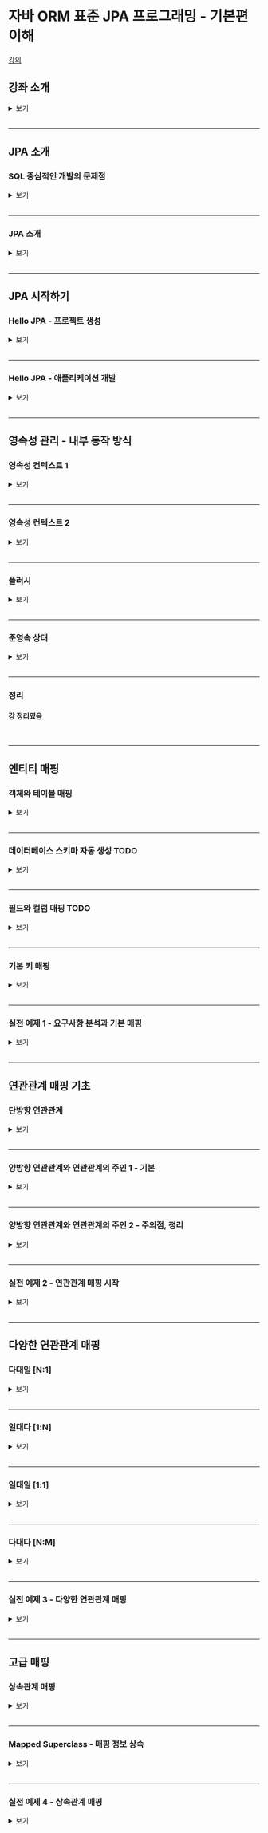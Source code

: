 # 자바 ORM 표준 JPA 프로그래밍 - 기본편 이해
[강의](https://www.inflearn.com/course/ORM-JPA-Basic)

## **강좌 소개**
<details>
<summary>보기</summary>

- 왜 JPA를 사용하는가
  - 기존에는 개발자가 SQL mapper 역할을 함
  - JPA는 SQL을 자동으로 생성해 줌
    - DB에 종속되지 않게 개발할 수 있음
      ∵ 사용하는 DB에 맞게 쿼리를 자동으로 생성(dialect)
<br>

- 실무에서는 테이블의 갯수가 많고, 사용하는 객체가 복잡해 어려울 수 있음; 아래의 연습이 필요
  - 객체와 테이블 설계 매핑
    - 객체, 테이블 설계 및 매핑
    - PK, FK 매핑
    - 1:N, N:1, 1:1, N:M 매핑
  <br>
  
  - JPA 내부 동작 방식 이해
    - JPA가 어떤 SQL을 생성하는가
    - JPA가 언제 SQL을 실행하는가
</details>
<br>

---
## **JPA 소개**
### SQL 중심적인 개발의 문제점
<details>
<summary>보기</summary>

- RDB : 현 DB의 헤게모니
  - RDB에 정보를 저장할 때 객체가 가진 정보를 SQL로 변환하여 RDB에 저장
  - 개발자가 객체와 DB entity를 매핑시킴
  - 객체를 RDB에 저장함에 있어 SQL 의존적 개발을 피하기 어려움
  <br>

- 객체와 RDB의 차이
  1. 상속
    ![](../../../../attachments/2023-03-13-14-40-43.png)
     - 객체의 상속 관계를 RBD는 슈퍼타입 - 서브타입 관계로 풀어냄
     - insert : DB의 두 테이블에 각각 insert
     - select : join 해서 조회 후 각각의 객체를 생성하게 될 수도🤬
  <br>

  2. 연관관계
     - 객체는 참조, 테이블은 FK를 사용
     - 객체를 DB 테이블에 맞춰 모델링한다면, FK로 사용되는 값을 변수로 가지고 있어야 함
       -> 객체를 다룰 때는 부적절함
         ```
         class Member {
            String id;
            Long teamId;  // TEAM_ID FK컬럼
            String username;
         }
         class Team {
            Long id;
         }
         INSERT INTO MEMBER (MEMBER_ID, TEAM_ID, USERNAME) VALUES...
         ``` 
         <br>

     - 참조 형식으로 모델링한다면, 쿼리 시 파라미터 매핑 등에서 굉장히 번거로워질 수도 있음
         ```
         class Member {
            String id;
            Team team;  // 참조를 통한 연관관계
            String username;
         }
         class Team {
            Long id;
         }
         ``` 
        <br>

     - 엔티티 신뢰 문제
       - 객체는 자유롭게 내/외부의 객체 등으로 탐색할 수 있어야 함
       - 처음 실행하는 SQL에 따라 탐색 범위가 결정됨
         ```
         SELECT M.*, T.*
           FROM MEMBER M
           JOIN TEAM T
             ON M.TEAM_ID = T.TEAM_ID;

         member.getTeam();  // ok
         member.getOrder(); // NPE
         ```
       - 다음 계층의 데이터를 믿을 수 없으면 직접 들어가서 확인해 봐야 함
       - 그렇다고 모든 객체를 미리 로딩할 수는 없음
         ∵ 불필요한 데이터를 조회하며 쿼리 성능을 크게 떨어뜨림
       - 상황에 따른 조회 메서드를 여러 벌 만들게 됨
  <br>

  3. 데이터 타입
  4. 데이터 식별 방법
      ```
      Long memberId = 1;
      Member member1 = dao.getMember(memberId);
      Member member2 = dao.getMember(memberId);
      member1 == member2  // false
      ```
    <br>

- 객체답게 모델링 할수록 매핑 작업이 늘어남
- 객체를 JAVA 컬렉션에 저장하듯이 DB에 저장하면 해결할 수 있음 => JPA
</details>
<br>

---
### JPA 소개
<details>
<summary>보기</summary>

- JAVA의 ORM(Object-Relational Mapping) 기술 표준
  - 객체는 객체대로, RDB는 RDB 대로 설계 후 ORM으로 중간에서 매핑
<br>

- 애플리케이션과 JDBC 사이에서 동작
  |      |                                                      |
  | ---- | ---------------------------------------------------- |
  | 동작 | ![](../../../../attachments/2023-03-13-15-58-18.png) |
  | 저장 | ![](../../../../attachments/2023-03-13-15-58-39.png) |
  | 조회 | ![](../../../../attachments/2023-03-13-15-58-57.png) |
<br>

- SQL 중심의 개발에서 객체 중심으로 개발 가능
  - 벤더 독립성
  - 객체 RDB의 패러다임 불일치 해소
    - 상속, 연관관계, 객체 그래프 탐색, 비교 등
    ∵ 개발자가 jpa 메서드를 사용하면, 그에 맞게 JPA가 SQL을 작성하기 때문
<br>

- CRUD
  - 저장 : em.**persist**(member);
  - 조회 : Member member = em.**find**(memberId);
  - 수정 : member.**setName**("memberA");
  - 삭제 : em.**remove**(member);
<br>

- 유지보수에 용이
  - 컬럼이 변경되더라도 객체의 필드만 수정하면 되고, SQL은 따로 처리가 필요하지 않음
<br>

- 신뢰할 수 있는 데이터 계층
  - **지연 로딩**을 이용한 자유로운 객체 그래프 탐색이 가능
<br>

- 동일 트랜잭션 내에서 조회한 엔티티는 같음을 보장 (≒ Java 컬렉션)
- 성능 최적화
  - 1차 캐시 동일성 보장
    - 같은 트랜잭션 내에서 같은 객체 반환(캐싱)
    - 1번째 조회는 쿼리를 날리고, 다음부터는 메모리에서 가져옴
  <br>

  - 트랜잭션을 지원하는 쓰기 지연(transactional write-behind)
    - **트랜잭션 커밋 시점**까지 INSERT SQL을 모아둠
    - JDBC Batch SQL 기능을 사용해 **한 번에 전송**
    - UPDATE, DELETE의 경우, 트랜잭션 커밋 시 SQL을 실행하고 커밋
    - 이 때, 트랜잭션 커밋 전까지 DB에 **Row Lock이 걸리지 않음**
  <br>

  - 지연 로딩(Lazy)과 즉시 로딩(Eager)
    ![](../../../../attachments/-%20.png)
    - 지연 로딩 : 객체가 **실제 사용될 때** 로딩
    - 즉시 로딩 : JOIN SQL로 연관된 객체까지 한 번에 **미리 조회**
    - 연관된 객체의 사용빈도를 고려하여 선택

</details>
<br>

---
## **JPA 시작하기**
### Hello JPA - 프로젝트 생성
<details>
<summary>보기</summary>

- DB : H2
- JPA 설정
  - persistentce.xml에 JPA 설정 정보 입력
  - /META-INF/persistentce.xml로 위치가 지정되어 있음
  - 보통 DB 하나 당 persistence-unit 하나를 지정해서 사용
  - 필수 속성 : DB 정보(driver, user, pw, url, dialect 등)

</details>
<br>

---
### Hello JPA - 애플리케이션 개발
<details>
<summary>보기</summary>

#### EntityManagerFactory, EntityManager
- EntityManagerFactory(이하 emf) 로부터 EntityManager(이하 em) 를 획득하여 사용
- 사용한 emf, em 는 `close()`로 반환해야 함
  ![](../../../../attachments/2023-03-13-17-28-29.png)
- `em.getTransaction()`으로 트랜잭션 객체 획득 후 `begin()`으로 트랜잭션 시작
  - `commit()` 또는 `rollback()`으로 트랜잭션을 종료해야 함
<br>

- **!주의**
  - emf는 **하나만 생성**해서 앱 전체에서 공유
  - em은 **쓰레드간 공유하면 안됨**(반드시 반환)
  - JPA의 모든 데이터 변경은 **트랜잭션 안**에서 실행
<br>
  
#### Entity
- 클래스에 `@Entity` 애노테이션으로 JPA가 관리할 객체임을 명시
- 필드에 `@Id` 애노테이션으로 해당 필드를 DB의 PK와 매핑
- `@Table`, `@Column` 등의 애노테이션은 객체의 필드명과 DB의 컬럼명이 다를 경우 name 엘리먼트로 명시
<br>

#### JPQL
- JPA가 제공하는 SQL을 추상화한 쿼리 언어
  ∴ 특정 DB SQL에 의존하지 않음
- SELECT, FROM, WHERE, GROUP BY, HAVING, JOIN 지원
- `em.createQuery()` 파라미터로 jpql을 작성해 SQL을 수행할 수 있음
- 검색 쿼리 등에서도 테이블이 아닌 **엔티티 객체를 대상**으로 검색
  - 모든 DB 데이터를 객체로 변환할 수 없음
  - 결국 검색 조건이 포함된 SQL을 사용해야 하므로 JPQL을 사용

</details>
<br>

---
## **영속성 관리 - 내부 동작 방식**
### 영속성 컨텍스트 1
<details>
<summary>보기</summary>

#### **영속성 컨텍스트**
  - 엔티티를 영구 저장하는 환경(논리적 개념)
  - em을 통해서 영속성 컨텍스트에 접근
  - `em.persist(entity);`
<br>

#### 엔티티의 생명주기
  ```
  Member member = new Member();
  member.setId("member1");
  member.setName("memberA");    // 비영속

  em.getTransaction().begin();
  em.persist(member);           // 영속
  em.detach(member);            // 준영속
  ```
   - 비영속 (new / transient)
  - 영속 (managed)
  - 준영속 (detached)
  - 삭제 (removed)

</details>
<br>

---
### 영속성 컨텍스트 2
<details>
<summary>보기</summary>

#### 엔티티 조회, 1차 캐시
  - 1차 캐시

    |    @Id    | Entity |
    | :-------: | :----: |
    | "member1" | member |

  - `em.find(Member.class, "member1");`
    1. 1차 캐시에서 조회 -> 조회 결과 존재
    2. 조회 결과를 반환
    <br>
    
  - `em.find(Member.class, "member2");`
    1. 1차 캐시에서 조회 -> 조회 결과 없음
    2. DB 조회
    3. DB 조회 결과를 1차 캐시에 저장
    4. 조회 결과를 반환
    <br>

  - 1차 캐시의 성능적 이익은 크지 않음
    - em은 보통 트랜잭션 단위로 존재하고, 요청이 종료 될 때 같이 종료; 1차 캐시도 삭제
    - 하나의 트랜잭션 안에서만 이익을 볼 수 있는 구조
    - JPA(또는 Hibernate)에서 애플리케이션 전쳉에서 공유하는 캐시는 2차 캐시라 함
<br>

#### 영속 엔티티의 동일성 보장
```
Member a = em.find(Member.class, "member1");
Member b = em.find(Member.class, "member1");

System.out.println(a == b); // true
```
- 1차 캐시를 이용하여 같은 참조를 가진 객체처럼 비교
- 반복 가능한 읽기(REPEATABLE READ) 등급의 트랜잭션 격리 수준을 DB가 아닌 애플리케이션에서 제공
<br>

#### 엔티티 등록
- 트랜잭션을 지원하는 쓰기 지연
  |                    `em.persist()`                    |                    `tx.commit()`                     |
  | :--------------------------------------------------: | :--------------------------------------------------: |
  | ![](../../../../attachments/2023-03-18-00-29-40.png) | ![](../../../../attachments/2023-03-18-00-31-04.png) |
    - `em.persist()` 때 SQL을 생성해서 쓰기 지연 SQL 저장소에 보관
    - 트랜잭션 commit 직전에 SQL을 flush(DB로 전송)하고 DB에서 commit
    - 예외의 경우가 존재함 (`GenerationType.SEQUENCE)`
    - 버퍼링 가능 : Hibernate의 경우 hibernate.jdbc.batch.size 옵션에서 설정한 만큼 쿼리를 보내고 DB commit
<br>

#### 엔티티 수정
- 변경 감지(dirty checking)
  ![](../../../../attachments/2023-03-18-00-43-08.png)
  - 스냅샷 : 엔티티를 읽어온 최초 시점의 상태를 보관한 것
  - `em.flush()` 할 때(트랜잭션 커밋 시점) 엔티티와 스냅샷을 비교
  - 만약 엔티티와 스냅샷에 차이가 있다면 쓰기 지연 SQL 저장소에 UPDATE 쿼리 추가
<br>

#### 엔티티 삭제
- `em.remove(entity)`로 삭제 
- 같은 방식으로 쓰기 지연 SQL 저장소에 DELETE 쿼리 생성 후 flush

</details>
<br>

---
### 플러시
<details>
<summary>보기</summary>
#### 정의 : 영속성 컨텍스트의 변경 내용을 DB에 반영하는 것
<br>

#### 트랜잭션 commit 시 플러시 발생
- 변경 감지
- 변경 감지한 결과로 수정된 엔티티에 대한 UPDATE 쿼리를 쓰기 지연 SQL 저장소에 등록
- 쓰기 지연 SQL 저장소의 쿼리(등록, 수정, 삭제)를 DB에 전송
<br>

#### 플러시 하는 방법
- `em.flush()`
  - 직접 호출
  - 커밋 전 미리 DB에 반영, 전송되는 쿼리 확인, 테스트 용도로 강제 호출해서 사용
  - 플러시 한다고 해서 1차 캐시가 지워지는 것은 아님
- 트랜잭션 커밋 : 플러시 자동 호출
- JPQL 쿼리 실행
  - 플러시 자동 호출
  - JPQL은 즉시 DB에서 실행되기 때문에 실행 전 영속성 컨텍스트의 상태를 DB에 동기화하기 위함
  - ex) `em.persist(memberC)` 호출 후 JPQL로 전체 회원을 조회한다면, DB에서 INSERT가 실행되어야 memberC의 정보도 조회할 수 있음
<br>

#### 플러시 모드 옵션 : `em.setFlushMode(FlushModeType flushModeType)`
- FlushModeType.AUTO : 커밋이나 쿼리를 실행할 때 플러시(default)
- FlushModeType.COMMIT : 커밋할 때만 플러시
<br>

#### **!주의**
- 플러시는 ***영속성 컨텍스트를 비우지 않음***
- 영속성 컨텍스트의 **변경내용을 DB에 동기화**
- 트랜잭션이라는 작업 단위가 중요하므로, 커밋 직전에만 동기화하면 됨

</details>
<br>

---
### 준영속 상태
<details>
<summary>보기</summary>

#### 준영속 상태로 만드는 방법
- `em.detach(entity)` : 특정 엔티티를 준영속 상태로 전환
- `em.clear()` : 영속성 컨텍스트를 초기화
- `em.close()` : 영속성 컨텍스트 종료
- 테스트 환경에서 사용, 단순한 로직에서는 사실상 필요 없음

</details>
<br>

---
### 정리
#### 걍 정리였음
<br>

---
## **엔티티 매핑**
### 객체와 테이블 매핑
<details>
<summary>보기</summary>

#### 엔티티 매핑 소개
- 객체-테이블 매핑 : `@Entity`, `@Table`
- 필드-컬럼 매핑 : `@Column`
- 기본 키 매핑 : `@Id`
- 연관관계 매핑 : `@ManyToOne`, `@JoinColumn` 등
<br>

#### @Entity
- 클래스에 붙이며, JPA가 엔티티로 관리한다는 의미
- JPA로 테이블과 매핑할 클래스에는 **필수**
- **!주의**
  - **기본 생성자 필수** (protected까지 허용)
  - fianl 클래스, enum, interface, inner 클래스에는 사용하지 않음
  - 저장할 필드에는 final 

</details>
<br>

---
### 데이터베이스 스키마 자동 생성 TODO
<details>
<summary>보기</summary>


</details>
<br>

---
### 필드와 컬럼 매핑 TODO
<details>
<summary>보기</summary>


</details>
<br>

---
### 기본 키 매핑
<details>
<summary>보기</summary>

#### 기본 키 매핑 애노테이션
- `@Id` : `@Id`만 사용 시 값을 직접 할당
- `@GeneratedValue(strategy = GenerationType.AUTO)` : 값 자동 생성
  - IDENTITY : DB에 위임 / MySQL
  - SEQUENCE : DB 시퀀스 사용, `@SequenceGenerator` 필요 / ORACLE
  - TABLE : 키 생성용 테이블 사용, `@TableGenerator` 필요 / 모든 DB 가능
  - AUTO : 방언에 따라 자동 지정, default

#### GenerationType.IDENTITY
- DB에 기본 키 생성 위임
- MySQL, PostgreSQL, SQL Server, DB2 등
  - ex) MySQL의 AUTO_INCREMENT 속성
- 단, AUTO_INCREMENT는 DB에서 INSERT가 실행되어야 ID를 얻을 수 있음
  - `em.persist()`  시점에 즉시 INSERT를 실행시켜 PK 값을 획득

#### GenerationType.SEQUENCE
- DB 오브젝트인 시퀀스 사용
- Oracle, PostgreSQL, DB2, H2 DB 등
- 클래스에 `@SequenceGenerator`를 선언해 매핑
  - ```
    @Entity
    @SequenceGenerator(
          name = "MEMBER_SEQ_GENERATOR",
          sequenceName = "SEQ_MEMBER",
          intitialValue = 1,
          allocationSize = 1)
    public class Member {

      @Id
      @GeneratedValue(strategy = GenerationType.SEQUENCE,
                      generator = "MEMBER_SEQ_GENERATOR")
      private Long id;
    }
    ```
</details>
<br>

---
### 실전 예제 1 - 요구사항 분석과 기본 매핑
<details>
<summary>보기</summary>

#### 기능 목록
- 회원 기능
  - 회원 등록
  - 회원 조회
<br>

- 상품 기능
  - 상품 등록
  - 상품 수정
  - 상품 조회
<br>

- 주문 기능
  - 상품 주문
  - 주문내역 조회
  - 주문 취소
<br>

#### 테이블 설계
![](../../../../attachments/2023-03-17-12-59-57.png)
- ORDERS - ITEM 의 다대다 관계를 중간에 ORDER_ITEM 테이블을 이용해 일대다로 매핑
<br>

#### 엔티티 설계와 매핑
![](../../../../attachments/2023-03-17-13-00-23.png)
<br>

#### 컬럼명 매핑
- Spring legacy 에서는 Camel case를 Snake case로 자동 변환하지 않음
  - 따로 설정해야 함
  - `@Column(name="MEMBER_ID")` 로 직접 매핑할 DB 컬럼을 명시할 수 있음
<br>

#### 엔티티 정보 설정
- 엔티티 클래스에서 제약조건, 인덱스, 컬럼의 크기 등을 설정할 수 있음
- DB를 조회하지 않고 파악할 수 있다는 장점
- 예시
  - 데이터 크기 : `@Column(length=10)` 등
  - 제약조건, 인덱스 : `@Table`의 uniqueConstraints, indexes element(`indexes = @Index()`) 등
<br>

#### 데이터 중심 설계
- 객체 설계를 테이블 설계에 맞춘 방식
  - ex) Order 클래스에 memberId를 필드로 선언
- 객체의 그래프 탐색이 불가능
- 사실상 참조가 없음
- 외래 키가 아닌 객체를 필드로 선언해야 함
<br>

</details>
<br>

---
## 연관관계 매핑 기초
### 단방향 연관관계
<details>
<summary>보기</summary>

#### 용어 이해
- 방향(dirction) : 단방향, 양방향
- 다중성(multiplicity) : 다대일, 일대다, 일대일, 다대다
- **연관관계의 주인(owner)** : 객체 양방향 관계는 관리 주인이 필요
<br>

#### 예제 시나리오
- 회원과 팀이 있음
- 회원은 하나의 팀에만 소속됨
- 회원과 팀은 다대일
<br>

#### 객체를 테이블에 맞추어 모델링(데이터 중심)
![](../../../../attachments/2023-03-23-05-45-52.png)
- 객체에 연관관계가 없음
- Member 객체에 외래 키 값을 그대로 가져옴
- 문제점
  - member를 persist 하기 위해서는 team을 조회해서 id를 가져온 뒤 member에 set 해줘야 함
  - member의 team을 조회하기 위해서는 member의 teamId를 가져와서 다시 team을 조회해야 함
  - 테이블은 외래 키로 조인해서 연관 테이블을 찾고, 객체는 참조를 사용해서 연관된 객체를 찾는 차이가 있기 때문
<br>

#### 객체 지향 모델링(단방향 연관관계)
![](../../../../attachments/2023-03-23-06-32-56.png)
- member 객체에서 team을 바로 가져올 수 있음

</details>
<br>

---
### 양방향 연관관계와 연관관계의 주인 1 - 기본
<details>
<summary>보기</summary>

#### 양방향 매핑
![](../../../../attachments/2023-03-23-07-13-17.png)
- Team <-> Member(List) 양방향으로 객체 그래프 탐색 가능
- Member는 단방향 매핑과 동일하게 작성
- Team에 `List<Member> members` 필드를 추가
  - `@OneToMany(mappedBy = "team")` 애노테이션 필요
<br>

#### 객체와 테이블이 관계를 맺는 차이
- 객체 연관관계 : 2개
  - 회원 -> 팀 (단방향)
  - 팀 -> 회원 (단방향)
  - 객체의 양방향 연관관계는 **사실상 2개의 단방향 관계**
    - 던방향 매핑에서 반대방향으로 조회(객체 그래프 탐색))하는 기능만 추가
  - 객체를 양방향으로 참조하려면 **단방향 연관관계 2개**가 필요
<br>

- 테이블 연관관계 : 1개
  - 회원 <-> 팀 (양방향)
  - **외래 키 하나**로 양방향 연관관계를 가짐
<br>

#### 딜레마 : 둘 중 하나로 외래 키를 관리해야 한다
![](../../../../attachments/2023-03-23-07-30-12.png)
- 회원의 팀 정보가 변경될 때 (= 팀의 회원목록이 바뀔 때)
- DB에서 MEMBER 테이블의 외래 키(TEAM_ID)는 어떤 기준으로 UPDATE 해야 하는가? 
  = Member, Team 객체 중 어디에서 외래 키를 관리해야 하는가?
    1. Member의 team을 변경
    2. Team의 members를 변경
  - 사실 둘 다 가능
<br>

#### 연관관계의 주인(Owner)
- 양방향 매핑 규칙
  - 객체의 두 관계 중 하나를 연관관계의 주인으로 지정
  - 연관관계의 주인만 외래 키를 관리(등록, 수정)
  - 주인이 아닌 쪽은 읽기만 가능
  - 주인은 mappedBy 속성 지정 안함
  - 주인이 아닌 객체는 mappedBy 속성으로 주인을 지정
  <br>

#### 누구를 주인으로? (가이드)
- 외래 키가 있는 곳을 주인으로 정해라(= N:1 관계에서 N 쪽)
- 예시
  - 자동차(Car.wheels) - 바퀴 관계에서 바퀴(Wheel.car)에 주인을 설정
  - 이 경우에는 Member.team이 연관관계의 주인이 됨
  - Team.members를 주인으로 설정한다면?
    - 가능(JPA 짬킹 한정)
    - Team을 다뤘는데 MEMBER 테이블의 UPDATE 쿼리가 나가는 등의 문제의 소지가 있음(성능 이슈)
  <br>

- 연관관계의 주인은 비즈니스적으로 중요한 개념은 아님
<br>

</details>
<br>

---
### 양방향 연관관계와 연관관계의 주인 2 - 주의점, 정리
<details>
<summary>보기</summary>

#### 연관관계의 주인에 값을 입력하지 않음
```
Team team = new Team();
team.setName("teamA");
team.getMembers().add(member);
em.persist(team);

Member member = new Member();
member.setUsername("member1");
em.persist(member);

em.flush();
em.clear();

tx.commit();
```
- `team.getMembers().add()` 로 Member를 리스트에 추가해도 DB에는 MEMBER의 TEAM_ID에 FK가 들어가지 않음 (1)
- `member.setTeam()` 으로 Member에서 Team을 참조해야 MEMBER테이블에도 정상적으로 반영됨 (2)
    ∵ 연관관계의 주인은 Member이기 때문에, (1)은 DB에 영향을 주지 못함 
  <br>

- (1)을 하지 않더라도 JPA는 지연 로딩을 통해 연관된 Member의 목록을 조회할 수 있음
  - 단, **flush 되지 않고 1차 캐시에서 팀을 가져올 경우** DB에서 조회하지 않기 때문에 추가한 Member가 `getMembers()`에서 조회되지 않을 수 있음
<br>

- 객체 관계를 고려하면 (1), (2) 모두 해주는 것이 맞음
  - 하나만 하고 까먹기 쉽기 때문에 **연관관계 편의 메서드**를 만들어 사용 권장
  - `Team.addMember(Member member)` 또는 `Member.changeTeam(Team team)` 등 상황에 따라 택1
<br>

#### 양방향 매핑 시 무한 루프 주의
- `toString()`, lombok, JSON 생성 라이브러리
- 두 객체가 서로 참조할 때, `toString()`에서 참조하는 객체가 다시 `toString()`을 호출하는 경우
- JSON 생성 라이브러리에서는 **엔티티를 반환하지 말 것**
  - DTO로 변환해서 반환하는 것을 권장
<br>

</details>
<br>

---
### 실전 예제 2 - 연관관계 매핑 시작
<details>
<summary>보기</summary>

#### 테이블 구조
![](../../../../attachments/2023-03-27-03-13-42.png)
<br>

#### 객체 구조
![](../../../../attachments/2023-03-27-03-14-54.png)
- 참조를 사용하도록 변경
<br>

#### 매핑
- 단방향 관계를 우선적으로 매핑, 이후 필요 시 양방향 매핑
- 외래 키를 가진 객체에서 연관관계의 주인을 설정(`@JoinColumn`)
- 외래 키를 필드로 가지지 않고, 객체를 필드로 가짐
<br>

#### 설계
- 회원의 주문 목록을 가져올 경우
  - ORDER에서 MEMBER_ID를 이용해 조회하는 것이 자연스러움
  - Member에서  `List<Order>`로 주문 목록을 가져오고 있다면, 관심사를 제대로 끊어내지 못한 것일 수 있음
  <br> 

- 주문은 연관된 상품 목록을 필요로 할 확률이 높음
  - 비즈니스적으로 의미가 클 수 있으므로 양방향 매핑
  <br>

- Member.orders, Order.orderItems는 없어도 문제 없음
  - 단방향으로도 테이블 간 매핑은 완성되었기 때문
  - 개발상의 편의, 일괄 조회 등이 필요할 때 사용(JPQL 등)
<br>

</details>
<br>

---
## 다양한 연관관계 매핑
### 다대일 [N:1]
<details>
<summary>보기</summary>

#### 연관관계 매핑 시 고려사항 3가지
- 다중성
  - `@ManyToOne` / `@OneToMany` / `@OneToOne` / `@ManyToMany`
  - `@ManyToMany`는 거의 쓰이지 않음
<br>

- 단방향, 양방향
  |          테이블          |                     객체                     |
  | :----------------------: | :------------------------------------------: |
  | 외래 키 하나로 양쪽 join |       참조용 필드가 있는 쪽으로만 참조       |
  |      방향 개념 없음      | 한쪽만 참조하면 단방향, 서로 참조하면 양방향 |
<br>

- 연관관계의 주인
  - 외래 키를 관리하는 참조
  - 테이블은 **외래 키 하나**로 두 테이블이 연관관계를 맺음
  - 객체의 양방향 관계는 사실 **단방향 2개**
  - 따라서 참조도 2군데가 있어 둘 중 ***테이블의 외래 키를 관리할 곳을 지정해야함***
  - 주인의 반대편은 외래 키에 영향을 주지 않고, **단순 조회만** 가능
<br>

#### 다대일 단방향
![](../../../../attachments/2023-03-27-04-31-29.png)
- 가장 많이 사용
- 다대일의 반대는 일대다
<br>

#### 다대일 양방향
![](../../../../attachments/2023-03-27-04-33-35.png)
- Team에 `List<Member>` 추가
- 단, DB에는 전혀 영향을 주지 않고, 조회만 가능
- 외래 키가 있는 쪽이 연관관계의 주인
- 양쪽을 서로 참조하도록 개발
<br>

</details>
<br>

---
### 일대다 [1:N]
<details>
<summary>보기</summary>

#### 일대다 단방향
![](../../../../attachments/2023-03-27-04-38-06.png)
- DB에서는 무조건 Many 쪽(MEMBER)에 외래 키가 있음
- Team(One 쪽)에 연관관계의 주인이 설정될 경우
  ```
  Team team = new Team();
  team.getMembers().add(member);
  em.persist(team);
  ```
  - member를 추가하기 위해서 MEMBER 테이블에 UPDATE 쿼리가 추가로 필요
  - Team 엔티티를 다루는데 MEMBER 테이블에 SQL이 실행됨; 의도하지 않은 엔티티에서 변경이 일어날 수 있음
  <br>

- 객체와 테이블의 차이 때문에 반대편 테이블의 외래 키를 관리하는 특이한 구조
- `@JoinColumn`을 반드시 사용해야 함
  - 사용하지 않으면 조인 테이블 방식 사용(중간 테이블 추가)
  <br>

- 권장되지는 않음
  - 엔티티가 관리하는 외래 키가 다른 테이블에 있음
  - 연관관계 관리를 위해 추가로 UPDATE SQL 실행
  - 일대다 단방향 보다는 **다대일 양방향 매핑** 권장
<br>

#### 일대다 양방향
![](../../../../attachments/2023-03-27-06-46-11.png)
- 야매 매핑
- `@JoinColumn(insertable = false, updatable = false)`
- **읽기 전용 필드**를 사용해서 양방향처럼 사용
- **다대일 양방향 매핑** 권장
<br>

</details>
<br>

---
### 일대일 [1:1]
<details>
<summary>보기</summary>

#### 일대일 관계
- 주 테이블이나 대상 테이블 중 택1하여 외래 키 관리
- 외래 키에 데이터베이스 유니크 제약조건 추가 
<br>

#### 일대일 : 주 테이블에 외래 키 단방향
![](../../../../attachments/2023-03-27-15-04-06.png)
- 다대일 단방향 매핑과 유사
<br>

#### 일대일 : 주 테이블에 외래 키 양방향
![](../../../../attachments/2023-03-27-15-05-59.png)
- 다대일 양방향 매핑처럼 외래 키가 있는 곳이 연관관계의 주인
- 반대편은 mappedBy 적용
<br>

#### 일대일 : 대상 테이블에 외래 키 단방향
![](../../../../attachments/2023-03-27-15-08-34.png)
- 단방향 관계는 지원하지 않음
- 양방향 관계는 지원
<br>

#### 일대일 : 대상 테이블에 외래 키 양방향
![](../../../../attachments/2023-03-27-15-09-39.png)
- 일대일 주 테이블에 외래 키 양방향 매핑 방법과 동일
<br>

#### 정리
- 주 테이블에 외래 키
  - 주 객체가 대상 객체의 참조를 가짐 == 주 테이블에 외래 키를 두고 대상 테이블을 찾음
  - 객체지향 개발자가 선호
  - JPA 매핑 관리
  - 장점 : 주 테이블만 조회해도 대상 테이블에 데이터가 있는지 확인 가능
  - 단점 : 값이 없으면 외래 키에 null 허용
<br>

- 대상 테이블에 외래 키
  - 대상 테이블에 외래 키가 존재
  - 전통적인 DB 개발자가 선호
  - 장점 : 주 테이블과 대상 테이블을 일대일에서 일대다 관계로 변경할 때 테이블 구조 유지
  - 단점 : 프록시 기능의 한계로 **지연 로딩으로 설정해도 항상 즉시 로딩됨**
<br>

</details>
<br>

---
### 다대다 [N:M]
<details>
<summary>보기</summary>

#### RDMBS의 다대다
![](../../../../attachments/2023-03-29-10-23-50.png)
- 정규화된 테이블 2개로 다대다 관계를 표현할 수 없음
- 연결 테이블을 추가해서 일대다, 다대일 관계로 풀어내야 함
<br>

#### 객체의 다대다
![](../../../../attachments/2023-03-29-10-24-04.png)
- 객체는 컬렉션을 사용해서 객체 2개로 다대다 관계 가능
<br>

#### 다대다 매핑
- `@ManyToMany` 사용
- `@JoinTable`로 연결 테이블 지정
  ```
  // class Category(주 테이블)
  @ManyToMany
  @JoinTable(name = "category_item",
               joinColumns = @JoinColumn(name = "category_id"),
               inverseJoinColumns = @JoinColumn(name = "item_id"))
  private List<Category> items;

  // class Item(대상 테이블)
  @ManyToMany(mappedBy = "items")
  List<Category> categories = new ArrayList<>();
  ```
- 단방향, 양방향 가능
<br>

#### 다대다 매핑의 한계
- 조회 시 연결 연결 테이블이 숨겨져 있기 때문에 쿼리를 예측하기 힘들어짐
- 실제 비즈니스에서는 연결 테이블이 단순하게 연결만 하고 끝나지 않음
  - 주문시간, 수량 같은 데이터가 들어올 수 있음
  - 매핑 정보만 들어오고 추가 정보를 사용할 수 없음
<br>

#### 한계 극복
![](../../../../attachments/2023-03-29-10-39-11.png)
- 연결 테이블용 엔티티 추가(= 연결 테이블을 엔티티로 승격)
- `@ManyToMany` -> `@OneToMany`, `@ManyToOne`
- 이 때, 연결 테이블의 기본 키는 각 테이블의 외래 키 2개의 복합 키로 사용하기보다는 **인공 키를 사용**할 것을 권장
  - 차후 변경이 생길 경우 PK가 종속되어 있으면 테이블 수정의 규모가 커질 수 있기 때문
<br>

</details>
<br>

---
### 실전 예제 3 - 다양한 연관관계 매핑
<details>
<summary>보기</summary>

#### 엔티티
![](../../../../attachments/2023-03-29-10-56-24.png)
- 배송, 카테고리 추가
- 주문과 배송은 1:1
- 상품과 카테고리는 N:M
<br>

#### ERD
![](../../../../attachments/2023-03-29-10-57-20.png)
- 주문(주 테이블) 에서 외래 키를 관리
- 카테고리 - 상품의 다대다 관계는 권장하지 않지만 예시를 위해 다대다 매핑
  - 필드를 추가할 수 없고, 엔티티와 테이블이 불일치함
<br>

#### `@JoinColumn`
- 외래 키를 매핑할 때 사용
  |         속성          |                                설명                                 |                   기본값                   |
  | :-------------------: | :-----------------------------------------------------------------: | :----------------------------------------: |
  |         name          |                         매핑할 외래 키 이름                         |  필드명_참조하는 테이블의 기본 키 컬럼명   |
  | referencedColumnName  |               외래 키가 참조하는 대상 테이블의 컬럼명               |      참조하는 테이블의 기본 키 컬럼명      |
  |    foreignKey(DDL)    |       외래 키 제약조건을 직접 지정<br>테이블 생성 시에만 사용       |                                            |
  |      unique(DDL)      |                    컬럼에 유니크 제약조건을 지정                    |                   false                    |
  |     nullable(DDL)     |           false로 설정 시 컬럼에 NOT NULL 제약조건을 지정           |                    true                    |
  |      insertable       |  읽기 전용에서 사용<br>false 설정 시 이 필드를 DB에 저장하지 않음   |                    true                    |
  |       updatable       | 읽기 전용에서 사용<br>false 설정 시 이 필드를 DB에서 수정하지 않음  |                    true                    |
  | columnDefinition(DDL) |                 데이터베이스 컬럼 정보를 직접 지정                  | 자바 필드 타입, dialect 정보를 참고해 생성 |
  |         table         | [링크 참고](https://www.objectdb.com/api/java/jpa/JoinColumn/table) |        현재 클래스가 매핑된 테이블         |

  - ***!주의*** 외래 키 제약조건을 매핑하는 것이 아님
  <br>

#### `@ManyToOne`
- 다대일 관계 매핑
  |     속성     |                          설명                          |                             기본값                              |
  | :----------: | :----------------------------------------------------: | :-------------------------------------------------------------: |
  |   optional   |      false 설정 시 연관된 엔티티가 항상 있어야 함      |                              true                               |
  |    fetch     |                글로벌 페치 전략을 설정                 | `@ManyToOne = FetchType.EAGER`<br>`@OneToMany = FetchType.LAZY` |
  |   cascade    |                영속성 전이 기능을 사용                 |                                                                 |
  | targetEntity | 연관된 엔티티의 타입 정보를 설정<br>거의 사용하지 않음 |                                                                 |
  - 다대일에는 mappedBy 속성이 없음; **연관관계의 주인이 되야 함**
<br>

#### `@OneToMany`
- 일대다 관계 매핑
  |     속성     |                          설명                          |                             기본값                              |
  | :----------: | :----------------------------------------------------: | :-------------------------------------------------------------: |
  |   mappedBy   |             연관관계의 주인인 필드를 지정              |                                                                 |
  |    fetch     |                글로벌 페치 전략을 설정                 | `@ManyToOne = FetchType.EAGER`<br>`@OneToMany = FetchType.LAZY` |
  |   cascade    |                영속성 전이 기능을 사용                 |                                                                 |
  | targetEntity | 연관된 엔티티의 타입 정보를 설정<br>거의 사용하지 않음 |                                                                 |
<br>

</details>
<br>

---
## 고급 매핑
### 상속관계 매핑
<details>
<summary>보기</summary>

#### 상속관계 매핑
|            슈퍼타입-서브타입<br>논리 모델            |                      상속관계 매핑 방법                      |
| :--------------------------------------------------: | :----------------------------------------------------------: |
| ![](../../../../attachments/2023-03-30-09-22-37.png) | 조인 전략<br>단일 테이블 전략<br>구현 클래스마다 테이블 전략 |
<br>
- 객체의 상속 구조와 DB의 슈퍼타입 - 서브타입 관계를 매핑하는 것
- RDBMS는 상속관계를 나타낼 수 없음
- 슈퍼타입 - 서브타입 관계라는 모델링 기법이 객체 상속과 유사
- 슈퍼타입 - 서브타입 논리 모델을 실제 물리 모델로 구현하는 방법
  - 조인 전략 : 각각의 테이블로 변환
  - 단일 테이블 전략 : 하나의 통합 테이블로 변환
  - 구현 클래스마다 테이블 전략 : 서브타입 테이블로 변환
<br>

#### 주요 애노테이션
- `@Inheritance(strategy = InheritanceType.XXX)`
  - JOINED : 조인 전략
  - SINGLE_TABLE : 단일 테이블 전략
  - TABLE_PER_CLASS : 구현 클래스마다 테이블 전략
<br>

- `@DiscriminatorColumn(name = "DTYPE")`
- `@DiscriminatorValue("XXX)`
<br>

#### 조인 전략
![](../../../../attachments/2023-03-29-15-49-29.png)
- INSERT 시 각각의 테이블에 INSERT
- 조회 시 두 테이블을 조인하여 SELECT
- 비즈니스적으로 복잡하고 중요하거나, 변경 가능성이 있다면 채택
- 슈퍼타입 클래스에 `@DiscriminatorColumn`를 사용할 것을 권장
  - 수행되는 작업이 어떤 서브타입 테이블에 관련된 작업인지 구분하기 위해 사용할 컬럼을 만듦
  - 서브타입 클래스에 `@DiscriminatorValue`로 들어갈 값을 설정할 수 있음
<br>

- 장점
  - 정규화된 테이블, 저장공간의 효율화
  - 외래 키 참조 무결성 제약조건 사용 가능
    - 다른 테이블에서 슈퍼타입 테이블의 기본 키를 외래 키로 사용하는 경우에 유리
<br>

- 단점
  - 조회 시 조인이 많아 성능이 저하
  - 조회 쿼리가 복잡함
  - 데이터 저장 시 INSERT SQL 2번 호출
<br>

#### 단일 테이블 전략
![](../../../../attachments/2023-03-30-02-33-46.png)
- 규모가 작은 프로젝트에서 사용
- 단순하고 이후 확장 가능성이 적은 경우에 채택
- 하나의 테이블에 모든 서브타입 테이블을 포함시키고, DTYPE으로 구분
  - **DTYPE이 필수**; `@DiscriminatorColumn`을 설정하지 않아도 DTYPE이 자동 생성됨
<br>

- 성능상의 이점 : 한 테이블에만 INSERT하면 되고, 조회 시에도 조인할 필요가 없음
<br>

- 장점
  - 조인이 필요 없으므로 일반적으로 조회 성능이 빠름
  - 조회 쿼리가 단순함
<br>

- 단점
  - 자식 엔티티가 매핑한 컬럼은 모두 **nullable**
  - 단일 테이블에 모든 데이터를 저장하므로 테이블이 커질 수 있음
    - 상황에 따라 조회 성능이 저하되는 원인이 될 수 있음
<br>

#### 구현 클래스마다 테이블 전략
![](../../../../attachments/2023-03-30-02-42-02.png)
- ~~***쓰지마세요***~~
- 서브타입 테이블을 구분할 필요가 없어, 엔티티 클래스에 `@DiscriminatorColumn`을 설정해도 무시됨
- 만약 슈퍼타입 클래스로 조회를 시도하면, 모든 서브타입 테이블에서 확인해야 하므로 전부 UNION하여 조회하게 됨
- 장점
  - 서브 타입을 명확하게 구분해서 처리할 때 효과적
  - NOT NULL 제약조건 사용 가능
<br>

- 단점
  - 여러 자식 테이블을 함께 조회할 때 성능이 느림(UNION)
  - 자식 테이블을 통합해서 쿼리하기 어려움
  - 시스템에 변경사항이 생길 때 조치하기 힘듦
<br>

</details>
<br>

---
### Mapped Superclass - 매핑 정보 상속
<details>
<summary>보기</summary>

#### @MappedSuperClass
![](../../../../attachments/2023-03-30-03-51-35.png)
- 공통 매핑 정보가 필요할 때 사용
  - 전체 엔티티에서 공통으로 적용하는 정보를 모을 때 사용(등록자, 등록일 등)
- **DB 설계와는 무관**하게, 사용 빈도가 높은 객체의 공통 속성을 상속해서 쓰고자 할 때 사용할 수 있음
  - 단순히 엔티티가 공통으로 사용하는 매핑 정보를 모으는 역할
<br>

#### 특징
- ***상속관계 매핑이 아님***
- ***엔티티가 아님***. 따라서 테이블과 매핑되지 않음
- 상속받는 자식 클래스에 컬럼 매핑 정보만 제공
- 조회. 검색할 수 없음
- 직접 생성해서 사용하는 클래스가 아니므로 **abstract** 권장
<br>

#### cf.
- JPA에서 엔티티 클래스가 상속할 수 있는 경우는 단 **두 경우**
  1. `@Entity` : 상속관계 매핑
  2. `@MappedSuperClass` : 속성만 매핑
<br>

</details>
<br>

---
### 실전 예제 4 - 상속관계 매핑
<details>
<summary>보기</summary>

#### 요구사항 추가
- 상품의 종류는 음반, 도서, 영화가 있고, 이후 더 확장될 수 있음
- 모든 데이터는 등록일과 수정일이 필수
<br>

#### 설계
|                |                                                      |
| :------------: | :--------------------------------------------------: |
| 도메인<br>모델 | ![](../../../../attachments/2023-03-30-05-06-25.png) |
| 도메인<br>상세 | ![](../../../../attachments/2023-03-30-05-13-24.png) |
| 테이블<br>설계 | ![](../../../../attachments/2023-03-30-05-17-40.png) |
- 단일 테이블 전략으로 음반, 도서, 영화 추가
- BaseEntity 클래스를 `@MappedSuperClass` 클래스로 공통 속성 매핑
<br>


</details>
<br>